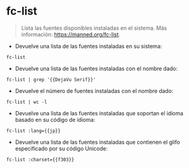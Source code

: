# fc-list

> Lista las fuentes disponibles instaladas en el sistema.
> Más información: <https://manned.org/fc-list>.

- Devuelve una lista de las fuentes instaladas en su sistema:

`fc-list`

- Devuelve una lista de las fuentes instaladas con el nombre dado:

`fc-list | grep '{{DejaVu Serif}}'`

- Devuelve el número de fuentes instaladas con el nombre dado:

`fc-list | wc -l`

- Devuelve una lista de las fuentes instaladas que soportan el idioma basado en su código de idioma:

`fc-list :lang={{jp}}`

- Devuelve una lista de las fuentes instaladas que contienen el glifo especificado por su código Unicode:

`fc-list :charset={{f303}}`
